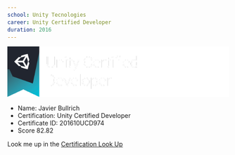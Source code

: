 ```yaml
---
school: Unity Tecnologies
career: Unity Certified Developer
duration: 2016
---
```

<img src="images/unitySignature.png"/>

- Name: Javier Bullrich 
- Certification: Unity Certified Developer
- Certificate ID: 201610UCD974
- Score 82.82

Look me up in the [Certification Look Up](https://certification.unity.com/certification-lookup?last_name=Bullrich&certification_id=201610UCD974)
